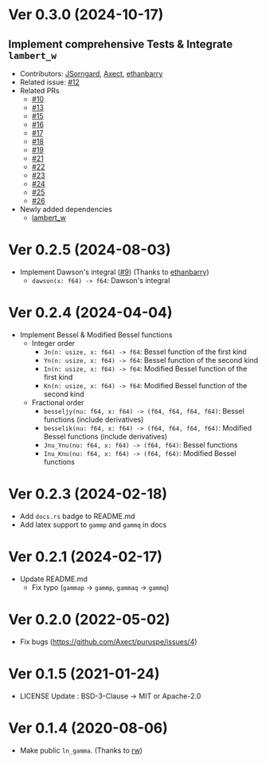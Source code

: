# Ver 0.3.0 (2024-10-17)

## Implement comprehensive Tests & Integrate `lambert_w`

- Contributors: [JSorngard](https://github.com/JSorngard), [Axect](https://github.com/Axect), [ethanbarry](https://github.com/ethanbarry)
- Related issue: [#12](https://github.com/Axect/puruspe/issues/12)
- Related PRs
  - [#10](https://github.com/Axect/puruspe/pull/10)
  - [#13](https://github.com/Axect/puruspe/pull/13)
  - [#15](https://github.com/Axect/puruspe/pull/15)
  - [#16](https://github.com/Axect/puruspe/pull/16)
  - [#17](https://github.com/Axect/puruspe/pull/17)
  - [#18](https://github.com/Axect/puruspe/pull/18)
  - [#19](https://github.com/Axect/puruspe/pull/19)
  - [#21](https://github.com/Axect/puruspe/pull/21)
  - [#22](https://github.com/Axect/puruspe/pull/22)
  - [#23](https://github.com/Axect/puruspe/pull/23)
  - [#24](https://github.com/Axect/puruspe/pull/24)
  - [#25](https://github.com/Axect/puruspe/pull/25)
  - [#26](https://github.com/Axect/puruspe/pull/26)
- Newly added dependencies
  - [lambert_w](https://crates.io/crates/lambert_w)

# Ver 0.2.5 (2024-08-03)

* Implement Dawson's integral ([#9](https://github.com/Axect/puruspe/pull/9)) (Thanks to [ethanbarry](https://github.com/ethanbarry))
  * `dawson(x: f64) -> f64`: Dawson's integral

# Ver 0.2.4 (2024-04-04)

* Implement Bessel & Modified Bessel functions
  * Integer order
    * `Jn(n: usize, x: f64) -> f64`: Bessel function of the first kind
    * `Yn(n: usize, x: f64) -> f64`: Bessel function of the second kind
    * `In(n: usize, x: f64) -> f64`: Modified Bessel function of the first kind
    * `Kn(n: usize, x: f64) -> f64`: Modified Bessel function of the second kind
  * Fractional order
    * `besseljy(nu: f64, x: f64) -> (f64, f64, f64, f64)`: Bessel functions (include derivatives)
    * `besselik(nu: f64, x: f64) -> (f64, f64, f64, f64)`: Modified Bessel functions (include derivatives)
    * `Jnu_Ynu(nu: f64, x: f64) -> (f64, f64)`: Bessel functions
    * `Inu_Knu(nu: f64, x: f64) -> (f64, f64)`: Modified Bessel functions

# Ver 0.2.3 (2024-02-18)

* Add `docs.rs` badge to README.md
* Add latex support to `gammp` and `gammq` in docs

# Ver 0.2.1 (2024-02-17)

* Update README.md
  * Fix typo (`gammap` -> `gammp`, `gammaq` -> `gammq`)

# Ver 0.2.0 (2022-05-02)

* Fix bugs (https://github.com/Axect/puruspe/issues/4)

# Ver 0.1.5 (2021-01-24)

* LICENSE Update : BSD-3-Clause -> MIT or Apache-2.0

# Ver 0.1.4 (2020-08-06)

* Make public `ln_gamma`. (Thanks to [rw](https://github.com/rw))

